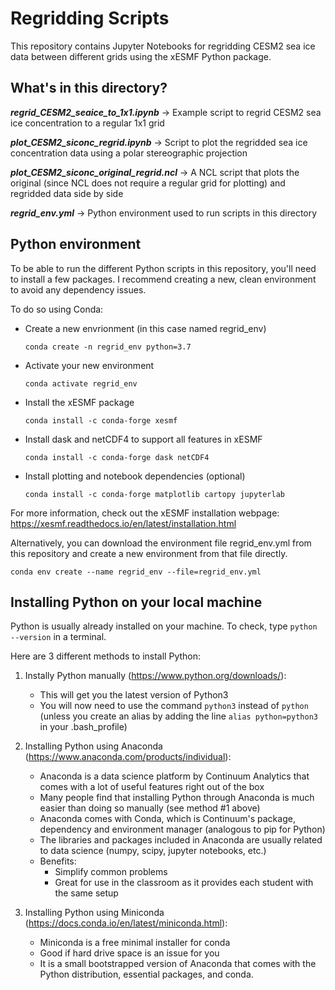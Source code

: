 # Regridding Scripts

This repository contains Jupyter Notebooks for regridding CESM2 sea ice data between different grids using the xESMF Python package.

## What's in this directory?

***regrid_CESM2_seaice_to_1x1.ipynb*** -> Example script to regrid CESM2 sea ice concentration to a regular 1x1 grid

***plot_CESM2_siconc_regrid.ipynb*** -> Script to plot the regridded sea ice concentration data using a polar stereographic projection

***plot_CESM2_siconc_original_regrid.ncl*** -> A NCL script that plots the original (since NCL does not require a regular grid for plotting) and regridded data side by side

***regrid_env.yml*** -> Python environment used to run scripts in this directory

## Python environment

To be able to run the different Python scripts in this repository, you'll need to install a few packages. I recommend creating a new, clean environment to avoid any dependency issues.

To do so using Conda:

   * Create a new envrionment (in this case named regrid_env) 
      ```
      conda create -n regrid_env python=3.7
      ```
   * Activate your new environment
      ```
      conda activate regrid_env
      ```
   * Install the xESMF package
      ```
      conda install -c conda-forge xesmf
      ```
   * Install dask and netCDF4 to support all features in xESMF
      ```
      conda install -c conda-forge dask netCDF4
      ```
   * Install plotting and notebook dependencies (optional)
      ```
      conda install -c conda-forge matplotlib cartopy jupyterlab
      ```

For more information, check out the xESMF installation webpage: <https://xesmf.readthedocs.io/en/latest/installation.html>

Alternatively, you can download the environment file regrid_env.yml from this repository and create a new environment from that file directly.

```
conda env create --name regrid_env --file=regrid_env.yml
```

## Installing Python on your local machine

Python is usually already installed on your machine. To check, type `python --version` in a terminal.

Here are 3 different methods to install Python:

1. Instally Python manually (<https://www.python.org/downloads/>):

   * This will get you the latest version of Python3
   * You will now need to use the command `python3` instead of `python` (unless you create an alias by adding the line `alias python=python3` in your .bash_profile)

2. Installing Python using Anaconda (<https://www.anaconda.com/products/individual>):

   * Anaconda is a data science platform by Continuum Analytics that comes with a lot of useful features right out of the box
   * Many people find that installing Python through Anaconda is much easier than doing so manually (see method #1 above)
   * Anaconda comes with Conda, which is Continuum's package, dependency and environment manager (analogous to pip for Python)
   * The libraries and packages included in Anaconda are usually related to data science (numpy, scipy, jupyter notebooks, etc.)
   * Benefits:
       + Simplify common problems
       + Great for use in the classroom as it provides each student with the same setup

3. Installing Python using Miniconda (<https://docs.conda.io/en/latest/miniconda.html>):

   * Miniconda is a free minimal installer for conda
   * Good if hard drive space is an issue for you
   * It is a small bootstrapped version of Anaconda that comes with the Python distribution, essential packages, and conda.
